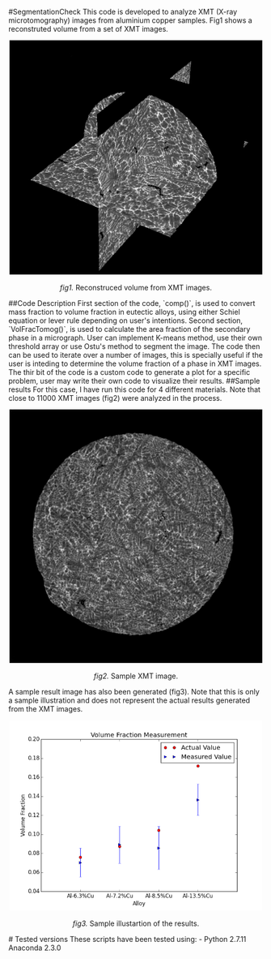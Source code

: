 #SegmentationCheck
This code is developed to analyze XMT (X-ray microtomography) images from aluminium copper samples. Fig1 shows a reconstruted volume from a set of XMT images. 
<p align="center"><img src=images/img1.png width="500"></p>
<p align="center"><i>fig1.</i> Reconstruced volume from XMT images.</p>
##Code Description
First section of the code, `comp()`, is used  to convert mass fraction to volume fraction in eutectic alloys, using either Schiel equation or lever rule depending on user's intentions.
Second section, `VolFracTomog()`, is used to calculate the area fraction of the secondary phase in a micrograph. User can implement K-means method, use their own threshold array or use Ostu's method to segment the image. The code then can be used to iterate over a number of images, this is specially useful if the user is inteding to determine the volume fraction of a phase in XMT images. 
The thir bit of the code is a custom code to generate a plot for a specific problem, user may write their own code to visualize their results.
##Sample results
For this case, I have run this code for 4 different materials. Note that close to 11000 XMT images (fig2) were analyzed in the process. 
<p align="center"><img src=images/img2.png width="500"></p>
<p align="center"><i>fig2.</i> Sample XMT image.</p>
A sample result image has also been generated (fig3). Note that this is only a sample illustration and does not represent the actual results generated from the XMT images.
<p align="center"><img src=images/img3.png width="500"></p>
<p align="center"><i>fig3.</i> Sample illustartion of the results.</p>
# Tested versions
These scripts have been tested using:
- Python 2.7.11 Anaconda 2.3.0
